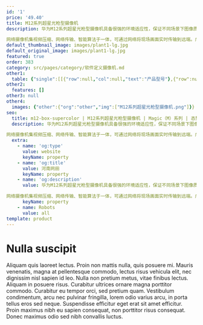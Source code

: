 ```yaml
---
id: '1'
price: '49.40'
title: M12系列超星光枪型摄像机
description: 华为M12系列超星光枪型摄像机具备很强的环境适应性，保证不同场景下图像质量。其优异的低照度，宽动态，强光抑制以及电压、温度等适应性，可满足城市各种气候下的图像质量，如晴天，阴雨天，下雪天，雾霾天，在任何时候，任何地点，摄像机都能自动识别并调整画面，获取高清画质体验。

网络摄像机集视频压缩、网络传输、智能算法于一体，可通过网络将现场画面实时传输到远端。广泛应用于多个领域，如城市，轨道交通等。
default_thumbnail_image: images/plant1-lg.jpg
default_original_image: images/plant1-lg.jpg
featured: true
order: 383
category: src/pages/category/软件定义摄像机.md
other1: 
  table: {"single":[[{"row":null,"col":null,"text":"产品型号"},{"row":null,"col":null,"text":"M1220"}],[{"row":null,"col":null,"text":"图像传感器"},{"row":null,"col":null,"text":"1/1.8\" 200万像素逐行扫描CMOS"}],[{"row":null,"col":null,"text":"最大分辨率"},{"row":null,"col":null,"text":"1920×1080"}],[{"row":null,"col":null,"text":"低照度"},{"row":null,"col":null,"text":"支持"}],[{"row":null,"col":null,"text":"镜头接口"},{"row":null,"col":null,"text":"C/CS接口"}],[{"row":null,"col":null,"text":"宽动态"},{"row":null,"col":null,"text":"支持"}],[{"row":null,"col":null,"text":"智能分析"},{"row":null,"col":null,"text":"支持"}],[{"row":null,"col":null,"text":"电源"},{"row":null,"col":null,"text":"DC12V，AC24V，PoE(IEEE 802.3at)"}]]}
other2:
  features: []
other3: null
other4:
  images: {"other":{"org":"other","img":["M12系列超星光枪型摄像机.png"]}}
seo:
  title: m12-box-supercolor | M12系列超星光枪型摄像机 | Magic（M）系列 | 态势感知摄像机  | 软件定义摄像机 | 机器视觉
  description: 华为M12系列超星光枪型摄像机具备很强的环境适应性，保证不同场景下图像质量。其优异的低照度，宽动态，强光抑制以及电压、温度等适应性，可满足城市各种气候下的图像质量，如晴天，阴雨天，下雪天，雾霾天，在任何时候，任何地点，摄像机都能自动识别并调整画面，获取高清画质体验。

网络摄像机集视频压缩、网络传输、智能算法于一体，可通过网络将现场画面实时传输到远端。广泛应用于多个领域，如城市，轨道交通等。
  extra:
    - name: 'og:type'
      value: website
      keyName: property
    - name: 'og:title'
      value: 河南网田
      keyName: property
    - name: 'og:description'
      value: 华为M12系列超星光枪型摄像机具备很强的环境适应性，保证不同场景下图像质量。其优异的低照度，宽动态，强光抑制以及电压、温度等适应性，可满足城市各种气候下的图像质量，如晴天，阴雨天，下雪天，雾霾天，在任何时候，任何地点，摄像机都能自动识别并调整画面，获取高清画质体验。

网络摄像机集视频压缩、网络传输、智能算法于一体，可通过网络将现场画面实时传输到远端。广泛应用于多个领域，如城市，轨道交通等。
      keyName: property
    - name: Robots
      value: all
template: product
---
```


# Nulla suscipit

Aliquam quis laoreet lectus. Proin non mattis nulla, quis posuere mi. Mauris venenatis, magna at pellentesque commodo, lectus risus vehicula elit, nec dignissim nisl sapien id leo. Nulla non pretium metus, vitae finibus lectus. Aliquam in posuere risus. Curabitur ultrices ornare magna porttitor commodo. Curabitur eu tempor orci, sed pretium quam. Vestibulum condimentum, arcu nec pulvinar fringilla, lorem odio varius arcu, in porta tellus eros sed neque. Suspendisse efficitur eget erat sit amet efficitur. Proin maximus nibh eu sapien consequat, non porttitor risus consequat. Donec maximus odio sed nibh convallis luctus.